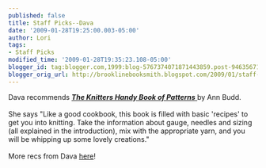 ```yaml
---
published: false
title: Staff Picks--Dava
date: '2009-01-28T19:25:00.003-05:00'
author: Lori
tags:
- Staff Picks
modified_time: '2009-01-28T19:35:23.108-05:00'
blogger_id: tag:blogger.com,1999:blog-5767374071871443859.post-946356711926238509
blogger_orig_url: http://brooklinebooksmith.blogspot.com/2009/01/staff-picks-dava.html
---
```


<span class="blsp-spelling-error" id="SPELLING_ERROR_0">Dava</span> recommends <a href="http://brookline.booksense.com/NASApp/store/Product?s=showproduct&amp;isbn=9781931499040"><strong><em>The Knitters Handy Book of Patterns</em></strong> </a>by Ann Budd.<br /><br />She says "Like a good cookbook, this book is filled with basic 'recipes' to get you into knitting. Take the information about gauge, needles and sizing (all explained in the introduction), mix with the appropriate yarn, and you will be whipping up some lovely creations."<br /><br />More recs from <span class="blsp-spelling-error" id="SPELLING_ERROR_1">Dava</span> <a href="http://brookline.booksense.com/NASApp/store/IndexJsp?s=storepicks&amp;page=321904">here</a>!